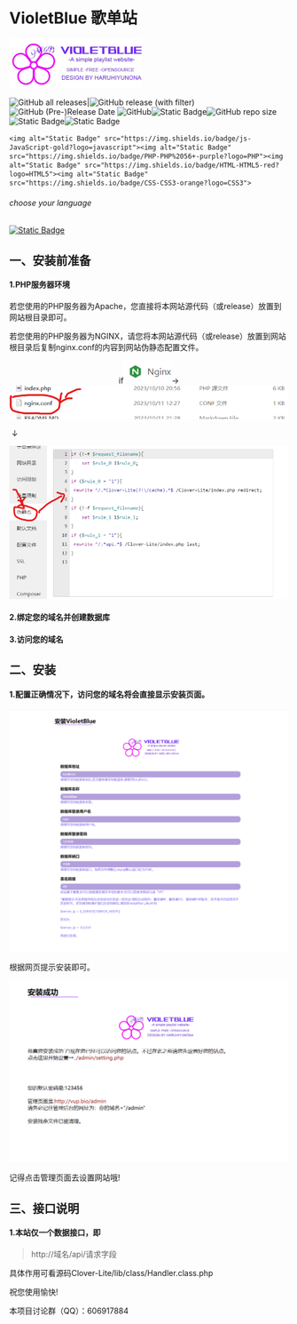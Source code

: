 # VioletBlue 歌单站

<img src="./install/icon.webp" alt="icon" style="zoom:50%;" />

<img src="https://img.shields.io/github/downloads/HaruhiYunona/VioletBlue/total" alt="GitHub all releases" />|<img src="https://img.shields.io/github/v/release/HaruhiYunona/VioletBlue" alt="GitHub release (with filter)" /><img alt="GitHub (Pre-)Release Date" src="https://img.shields.io/github/release-date-pre/HaruhiYunona/VioletBlue">
<img src="https://img.shields.io/github/license/HaruhiYunona/VioletBlue" alt="GitHub" /><img src="https://img.shields.io/badge/Core-Clover_Lite-pink" alt="Static Badge" /><img src="https://img.shields.io/github/repo-size/HaruhiYunona/VioletBlue" alt="GitHub repo size" /><img src="https://img.shields.io/badge/PHP-5.6.0%2B%20-brown" alt="Static Badge" /><img alt="Static Badge" src="https://img.shields.io/badge/server-LNMP/WAMP-red">


    <img alt="Static Badge" src="https://img.shields.io/badge/js-JavaScript-gold?logo=javascript"><img alt="Static Badge" src="https://img.shields.io/badge/PHP-PHP%2056+-purple?logo=PHP"><img alt="Static Badge" src="https://img.shields.io/badge/HTML-HTML5-red?logo=HTML5"><img alt="Static Badge" src="https://img.shields.io/badge/CSS-CSS3-orange?logo=CSS3">



###### choose your language

[<img alt="Static Badge" src="https://img.shields.io/badge/LANG-English-blue">](./README_EN.MD)



## 一、安装前准备

#### 1.PHP服务器环境

​	若您使用的PHP服务器为Apache，您直接将本网站源代码（或release）放置到网站根目录即可。

   若您使用的PHP服务器为NGINX，请您将本网站源代码（或release）放置到网站根目录后复制nginx.conf的内容到网站伪静态配置文件。

<center>if<img src="./README_RES/a01.png" alt="a01" />→<img src="./README_RES/a02.png" alt="a02"/></center>

​                                                                                                                     ↓

<img src="./README_RES/a03.png" alt="a03" />

#### 2.绑定您的域名并创建数据库

#### 3.访问您的域名







## 二、安装

#### 1.配置正确情况下，访问您的域名将会直接显示安装页面。

![a04](./README_RES/a04.png)

根据网页提示安装即可。

![a05](./README_RES/a05.png)

记得点击管理页面去设置网站哦!







## 三、接口说明

#### 1.本站仅一个数据接口，即

> http://域名/api/请求字段

具体作用可看源码Clover-Lite/lib/class/Handler.class.php



祝您使用愉快!

本项目讨论群（QQ）：606917884
